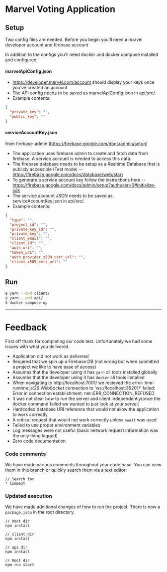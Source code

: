 # Marvel Voting Application

## Setup
Two config files are needed. Before you begin you'll need a marvel developer account and firebase account

In addition to the configs you'll need docker and docker compose installed and configured.

#### marvelApiConfig.json
- https://developer.marvel.com/account should display your keys once you've created an account
- The API config needs to be saved as marvelApiConfig.json in api/src/.
- Example contents:
```json
{
  "private_key": "",
  "public_key": ""
}
```

#### serviceAccountKey.json
 from firebase-admin (https://firebase.google.com/docs/admin/setup)
- The application uses firebase admin to create and fetch data from firebase. A service account is needed to access this data.
- The firebase database needs to be setup as a Realtime Database that is publicly accessible (Test mode) -- https://firebase.google.com/docs/database/web/start
- To generate a service account key follow the instructions here -- https://firebase.google.com/docs/admin/setup?authuser=0#initialize-sdk
- The service account JSON needs to be saved as serviceAccountKey.json in api/src/.
- Example contents:
```json
{
  "type": "",
  "project_id": "",
  "private_key_id": "",
  "private_key": "",
  "client_email": "",
  "client_id": "",
  "auth_uri": "",
  "token_uri": "",
  "auth_provider_x509_cert_url": "",
  "client_x509_cert_url": ""
}
```

## Run
```bash
$ yarn --cwd client/
$ yarn --cwd api/
$ docker-compose up
```

-------------------------------------------------------------------------

# Feedback
First off thank for completing our code test. Unfortunately we had some issues with what you delivered.

- Application did not work as delivered
- Required that we spin up a Firebase DB (not wrong but when submitted a project we like to have ease of access)
- Assumes that the developer using it has `yarn` cli tools installed globally
- Assumes that the developer using it has `docker` cli tools installed
- When navigating to http://localhost:7001/ we recieved the error: hmr-runtime.js:29 WebSocket connection to 'ws://localhost:35201/' failed: Error in connection establishment: net::ERR_CONNECTION_REFUSED
- It was not clear how to run the server and client independently(once the docker command failed we wanted to just look at your server)
- Hardcoded database URI reference that would not allow the application to work correctly
- A critical request that would not work correctly unless `await` was used
- Failed to use proper environment variables
- Log messages were not useful (basic network request information was the only thing logged)
- Zero code documentation

### Code comments
We have made various comments throughout your code base. You can view them in this branch or quickly search them via a text editor:
```
// Search for
* Comment
```

### Updated execution
We have made additional changes of how to run the project. There is now a `package.json` in the root directory.
```
// Root dir
npm install

// client dir
npm install

// api dir
npm install

// Root dir
npm run start
```

